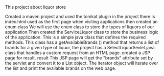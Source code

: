 This project about liquor store 

Created a maven project and used the tomkat plugin in the project there is index.html used as the first page when visiting applications then created an enum class We will use the enum class to store the types of liquors of our application Then created the ServiceLiquor class to store the business logic of the application. This is a simple java class that defines the required methods. This class has a getAvailableBrands () method that returns a list of brands for a given type of liquor, the project has a SelectLiquorSevlet.java class that handles a custom request from an HTML page. created a JSP page for result. result This JSP page will get the "brands" attribute set by the servlet and convert it to a List object. The iterator object will iterate over the list and print the available brands on the web page.